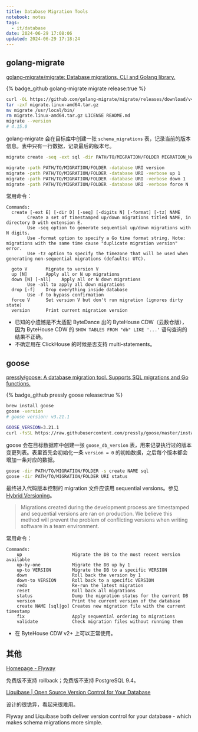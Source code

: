 ```yaml
---
title: Database Migration Tools
notebook: notes
tags:
  - it/database
date: 2024-06-29 17:08:06
updated: 2024-06-29 17:18:24
---
```

## golang-migrate

[golang-migrate/migrate: Database migrations. CLI and Golang library.](https://github.com/golang-migrate/migrate)

{% badge_github golang-migrate migrate release:true %}

``` bash
curl -OL https://github.com/golang-migrate/migrate/releases/download/v4.15.0/migrate.linux-amd64.tar.gz
tar -zxf migrate.linux-amd64.tar.gz
mv migrate /usr/local/bin/
rm migrate.linux-amd64.tar.gz LICENSE README.md
migrate --version
# 4.15.0
```

golang-migrate 会在目标库中创建一张 `schema_migrations` 表，记录当前的版本信息。表中只有一行数据，记录最后的版本号。

``` bash
migrate create -seq -ext sql -dir PATH/TO/MIGRATION/FOLDER MIGRATION_NAME

migrate -path PATH/TO/MIGRATION/FOLDER -database URI version
migrate -path PATH/TO/MIGRATION/FOLDER -database URI -verbose up 1
migrate -path PATH/TO/MIGRATION/FOLDER -database URI -verbose down 1
migrate -path PATH/TO/MIGRATION/FOLDER -database URI -verbose force N
```

常用命令：

``` text
Commands:
  create [-ext E] [-dir D] [-seq] [-digits N] [-format] [-tz] NAME
        Create a set of timestamped up/down migrations titled NAME, in directory D with extension E.
        Use -seq option to generate sequential up/down migrations with N digits.
        Use -format option to specify a Go time format string. Note: migrations with the same time cause "duplicate migration version" error.
        Use -tz option to specify the timezone that will be used when generating non-sequential migrations (defaults: UTC).

  goto V       Migrate to version V
  up [N]       Apply all or N up migrations
  down [N] [-all]    Apply all or N down migrations
        Use -all to apply all down migrations
  drop [-f]    Drop everything inside database
        Use -f to bypass confirmation
  force V      Set version V but don't run migration (ignores dirty state)
  version      Print current migration version
```

- 已知的小遗憾是不太适配 ByteDance 出的 ByteHouse CDW（云数仓版），因为 ByteHouse CDW 的 `SHOW TABLES FROM "db" LIKE '...'` 语句查询的结果不正确。
- 不确定用在 ClickHouse 的时候是否支持 multi-statements。

## goose

[pressly/goose: A database migration tool. Supports SQL migrations and Go functions.](https://github.com/pressly/goose)

{% badge_github pressly goose release:true %}

``` bash
brew install goose
goose -version
# goose version: v3.21.1
```

``` bash
GOOSE_VERSION=3.21.1
curl -fsSL https://raw.githubusercontent.com/pressly/goose/master/install.sh | sh -s v${GOOSE_VERSION}
```

goose 会在目标数据库中创建一张 `goose_db_version` 表，用来记录执行过的版本变更列表。表里首先会初始化一条 `version = 0` 的初始数据，之后每个版本都会增加一条对应的数据。

``` bash
goose -dir PATH/TO/MIGRATION/FOLDER -s create NAME sql
goose -dir PATH/TO/MIGRATION/FOLDER URI status
```

最终进入代码版本控制的 migration 文件应该用 sequential versions。参见 [Hybrid Versioning](https://github.com/pressly/goose?tab=readme-ov-file#hybrid-versioning)。

> Migrations created during the development process are timestamped and sequential versions are ran on production.
> We believe this method will prevent the problem of conflicting versions when writing software in a team environment.

常用命令：

``` text
Commands:
    up                   Migrate the DB to the most recent version available
    up-by-one            Migrate the DB up by 1
    up-to VERSION        Migrate the DB to a specific VERSION
    down                 Roll back the version by 1
    down-to VERSION      Roll back to a specific VERSION
    redo                 Re-run the latest migration
    reset                Roll back all migrations
    status               Dump the migration status for the current DB
    version              Print the current version of the database
    create NAME [sql|go] Creates new migration file with the current timestamp
    fix                  Apply sequential ordering to migrations
    validate             Check migration files without running them
```

- 在 ByteHouse CDW v2+ 上可以正常使用。

## 其他

[Homepage - Flyway](https://flywaydb.org/)

免费版不支持 rollback；免费版不支持 PostgreSQL 9.4。

[Liquibase | Open Source Version Control for Your Database](https://www.liquibase.org/)

设计的很诡异，看起来很难用。

Flyway and Liquibase both deliver version control for your database - which makes schema migrations more simple.
